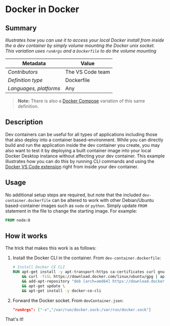 # Docker in Docker

## Summary

*Illustrates how you can use it to access your local Docker install from inside the a dev container by simply volume mounting the Docker unix socket.  This variation uses `runArgs` and a `Dockerfile` to do the volume mounting*

| Metadata | Value |  
|----------|-------|
| *Contributors* | The VS Code team |
| *Definition type* | Dockerfile |
| *Languages, platforms* | Any |

> **Note:** There is also a [Docker Compose](../docker-in-docker-compose) variation of this same definition.

## Description

Dev containers can be useful for all types of applications including those that also deploy into a container based-environment. While you can directly build and run the application inside the dev container you create, you may also want to test it by deploying a built container image into your local Docker Desktop instance without affecting your dev container. This example illustrates how you can do this by running CLI commands and using the [Docker VS Code extension](https://marketplace.visualstudio.com/items?itemName=PeterJausovec.vscode-docker) right from inside your dev container.

## Usage

No additional setup steps are required, but note that the included `dev-container.dockerfile` can be altered to work with other Debian/Ubuntu based-container images such as `node` or `python`. Simply update `FROM` statement in the file to change the starting image. For example:

```Dockerfile
FROM node:8
```

## How it works

The trick that makes this work is as follows:

1. Install the Docker CLI in the container. From `dev-container.dockerfile`:

    ```Dockerfile
    # Install Docker CE CLI
    RUN apt-get install -y apt-transport-https ca-certificates curl gnupg-agent software-properties-common \
        && curl -fsSL https://download.docker.com/linux/ubuntu/gpg | apt-key add - \
        && add-apt-repository "deb [arch=amd64] https://download.docker.com/linux/ubuntu $(lsb_release -cs) stable" \
        && apt-get update \
        && apt-get install -y docker-ce-cli
    ```
2. Forward the Docker socket. From `devContainer.json`:

    ```json
    "runArgs": ["-v","/var/run/docker.sock:/var/run/docker.sock"]
    ```

That's it!
